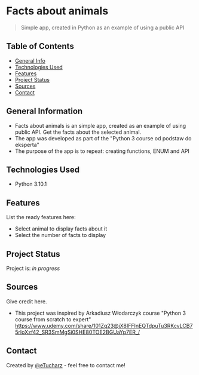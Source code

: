 # Facts about animals
> Simple app, created in Python as an example of using a public API


## Table of Contents
* [General Info](#general-information)
* [Technologies Used](#technologies-used)
* [Features](#features)
* [Project Status](#project-status)
* [Sources](#sources)
* [Contact](#contact)


## General Information
- Facts about animals is an simple app, created as an example of using    public API. Get the facts about the selected animal.
- The app was developed as part of the "Python 3 course od podstaw do eksperta"
- The purpose of the app is to repeat: creating functions, ENUM and API

## Technologies Used 
- Python 3.10.1

## Features
List the ready features here:
- Select animal to display facts about it
- Select the number of facts to display

## Project Status
Project is: _in progress_

## Sources
Give credit here.
- This project was inspired by Arkadiusz Włodarczyk course "Python 3 course from scratch to expert" https://www.udemy.com/share/101Zq23@jX8IFFInEQTdpuTu3RKcvLCB75rloXzf42_SR3SmMgSi0SHE80TOE2BGUaYp7ER_/

## Contact
Created by [@eTucharz](https://github.com/eTucharz) - feel free to contact me!

